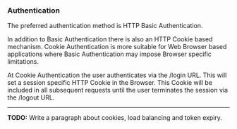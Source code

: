### Authentication

The preferred authentication method is HTTP Basic Authentication.

In addition to Basic Authentication there is also an HTTP Cookie based mechanism. Cookie Authentication is more suitable for Web Browser based applications where Basic Authentication may impose Browser specific limitations. 

At Cookie Authentication the user authenticates via the /login URL. This will set a session specific HTTP Cookie in the Browser. This Cookie will be included in all subsequent requests until the user terminates the session via the /logout URL. 

---
__TODO:__ Write a paragraph about cookies, load balancing and token expiry.

